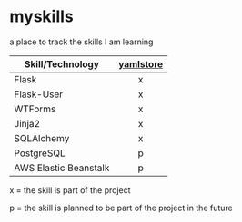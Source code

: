# myskills

a place to track the skills I am learning



Skill/Technology | [yamlstore](https://github.com/ericstalbot/yamlstore) 
--- | :---:
Flask | x
Flask-User | x
WTForms | x
Jinja2 | x
SQLAlchemy | x
PostgreSQL | p
AWS Elastic Beanstalk | p 

x = the skill is part of the project

p = the skill is planned to be part of the project in the future



